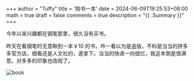 +++
author = "Tuffy"
title = '购书一本'
date = 2024-06-09T19:25:53+08:00
math = true
draft = false
comments = true
description = "{{ .Summary }}"
+++

今年以来兴趣都在钢笔那里，很久没有买书。

昨天在看钢笔时无意瞅到一本￥10 的书，咋一看以为是盗版，不料是当当的拼多多官方店，细看还是人文社的，遂拿下。当当的快递一向很烂，我这本倒是很满意。对多多的印象也改观了。

![book](https://picx.zhimg.com/80/v2-d387f0b77f7a044cbdf037c76afe4a64_1440w.jpeg)
